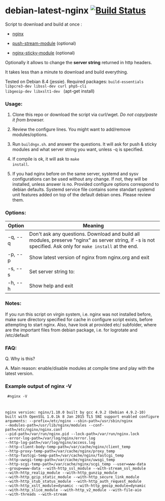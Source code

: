 # debian-latest-nginx   [![Build Status](https://travis-ci.org/p34eu/debian-latest-nginx.svg?branch=master)](https://travis-ci.org/p34eu/debian-latest-nginx)

 Script to download and build at once :

  *  <a href="http://nginx.org/download">nginx</a>

  *  <a href="http://github.com/wandenberg/nginx-push-stream-module.git">push-stream-module</a> (optional)

  *  <a href="https://bitbucket.org/nginx-goodies/nginx-sticky-module-ng">nginx-sticky-module</a> (optional)

Optionally it allows to change the <b>server string</b> returned in http headers.

It takes less than a minute to download and build everything.

Tested on Debian 8.4 (jessie). Required packages:  <code>build-essentials libpcre3-dev  libssl-dev curl php5-cli libgeoip-dev libxslt1-dev </code> (apt-get install)
         


### Usage:

 1. Clone this repo or download the script via curl/wget. <i>Do not copy/paste it from browser.</i>

 2. Review the configure lines. You might want to add/remove modules/options.

 3. Run <code>buildngx.sh</code>. and answer the questions. It will ask for push & sticky modules and what server string you want, unless -q is specified.
 
 4. If compile is ok, it will ask to <code>make install</code>.
 
 5. If you had nginx before on the same server, systemd and sysv configurations can be used without any change. If not, they will be installed, unless answer is no. Provided configure options correspond to debian defaults. Systemd service file contains some standart systemd unit features added on top of the default debian ones. Please review them.
 


### Options:
Option | Meaning
------------ | -------------
  -q, --q | Don't ask any questions. Download and build all modules, preserve "nginx" as server string, if -s is not specified. Ask only for <code>make install</code> at the end.
  -p, --p | Show latest version of nginx from nginx.org and exit
  -s, --s | Set server string to:
  -h, --h | Show help and exit


### Notes:

If you run this script on virgin system, i.e. nginx was not installed before, make sure  directory specified for cache in configure script exists, before attempting to start nginx.
Also, have look at provided etc/ subfolder, where are the important files from debian package, i.e. for logrotate and /etc/default
 
### FAQ:
 Q. Why is this?

 A. Main reason: enable/disable modules at compile time and play with the latest version.
 
### Example output of nginx -V
<code><pre>
#nginx -V

nginx version: nginx/1.10.0
built by gcc 4.9.2 (Debian 4.9.2-10) 
built with OpenSSL 1.0.1k 8 Jan 2015
TLS SNI support enabled
configure arguments: --prefix=/etc/nginx 
--sbin-path=/usr/sbin/nginx 
--modules-path=/usr/lib/nginx/modules
--conf-path=/etc/nginx/nginx.conf
--pid-path=/var/run/nginx.pid
--lock-path=/var/run/nginx.lock
--error-log-path=/var/log/nginx/error.log
--http-log-path=/var/log/nginx/access.log
--http-client-body-temp-path=/var/cache/nginx/client_temp
--http-proxy-temp-path=/var/cache/nginx/proxy_temp
--http-fastcgi-temp-path=/var/cache/nginx/fastcgi_temp
--http-uwsgi-temp-path=/var/cache/nginx/uwsgi_temp
--http-scgi-temp-path=/var/cache/nginx/scgi_temp
--user=www-data
--group=www-data
--with-http_ssl_module
--with-stream_ssl_module
--with-http_realip_module
--with-http_gunzip_module
--with-http_gzip_static_module
--with-http_secure_link_module
--with-http_stub_status_module
--with-http_auth_request_module 
--with-http_xslt_module=dynamic
--with-http_geoip_module=dynamic 
--with-http_slice_module
--with-http_v2_module 
--with-file-aio
--with-threads 
--with-stream
</pre></code>
